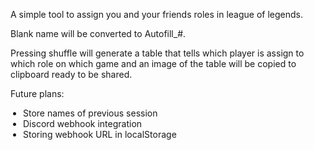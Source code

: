 A simple tool to assign you and your friends roles in league of legends.

Blank name will be converted to Autofill_#.

Pressing shuffle will generate a table that tells which player is assign to which role on which game and an image of the table will be copied to clipboard ready to be shared.

Future plans:
 
<ul style="padding-left: 20px;">
    <li>Store names of previous session</li>
    <li>Discord webhook integration</li>
    <li>Storing webhook URL in localStorage</li>
</ul>
